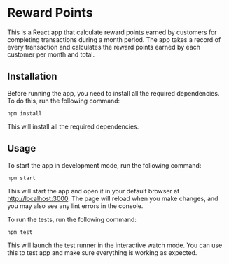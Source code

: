 # Reward Points

This is a React app that calculate reward points earned by customers for completing transactions during a month period. The app takes a record of every transaction and calculates the reward points earned by each customer per month and total.

## Installation

Before running the app, you need to install all the required dependencies. To do this, run the following command:

`npm install`

This will install all the required dependencies.

## Usage

To start the app in development mode, run the following command:

`npm start`

This will start the app and open it in your default browser at [http://localhost:3000](http://localhost:3000). The page will reload when you make changes, and you may also see any lint errors in the console.

To run the tests, run the following command:

`npm test`

This will launch the test runner in the interactive watch mode. You can use this to test app and make sure everything is working as expected.
